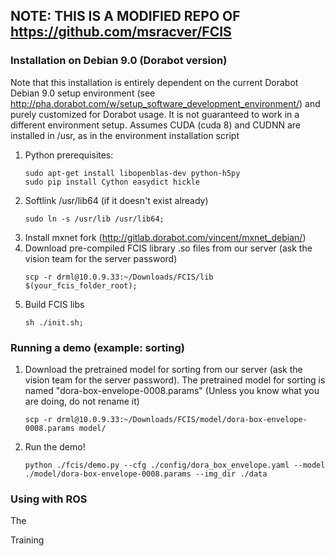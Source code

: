 ## NOTE: THIS IS A MODIFIED REPO OF https://github.com/msracver/FCIS


### Installation on Debian 9.0 (Dorabot version)
Note that this installation is entirely dependent on the current Dorabot Debian 9.0 setup environment (see http://pha.dorabot.com/w/setup_software_development_environment/) and purely customized for Dorabot usage. It is not guaranteed to work in a different environment setup.
Assumes CUDA (cuda 8) and CUDNN are installed in /usr, as in the environment installation script

1. Python prerequisites:
	```
	sudo apt-get install libopenblas-dev python-h5py
	sudo pip install Cython easydict hickle
	```
2. Softlink /usr/lib64 (if it doesn't exist already)
    ```
    sudo ln -s /usr/lib /usr/lib64;
    ```
3. Install mxnet fork (http://gitlab.dorabot.com/vincent/mxnet_debian/)
4. Download pre-compiled FCIS library .so files from our server (ask the vision team for the server password)
    ```
    scp -r drml@10.0.9.33:~/Downloads/FCIS/lib $(your_fcis_folder_root);
    ```
5. Build FCIS libs
    ```
	sh ./init.sh;
	```


### Running a demo (example: sorting)
1. Download the pretrained model for sorting from our server (ask the vision team for the server password).
    The pretrained model for sorting is named "dora-box-envelope-0008.params" (Unless you know what you are doing, do not rename it)
    ```
    scp -r drml@10.0.9.33:~/Downloads/FCIS/model/dora-box-envelope-0008.params model/
    ```
2. Run the demo! 
    ```
    python ./fcis/demo.py --cfg ./config/dora_box_envelope.yaml --model ./model/dora-box-envelope-0008.params --img_dir ./data
    ```

### Using with ROS
The


Training

